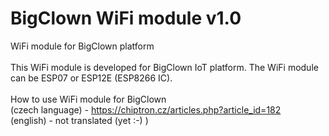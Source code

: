 # BigClown WiFi module v1.0</br>
WiFi module for BigClown platform</br>
</br>
This WiFi module is developed for BigClown IoT platform. The WiFi module can be ESP07 or ESP12E (ESP8266 IC).</br>
</br>
How to use WiFi module for BigClown </br>
(czech language) - https://chiptron.cz/articles.php?article_id=182</br>
(english) - not translated (yet :-) )</br>
